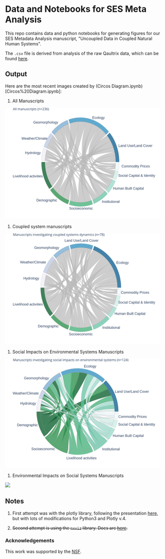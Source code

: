 # Data and Notebooks for SES Meta Analysis

This repo contains data and python notebooks for generating figures for our SES Metadata Analysis manuscript, "Uncoupled Data in Coupled Natural Human Systems".

The `.csv` file is derived from analysis of the raw Qaultrix data, which can be found [here](https://docs.google.com/spreadsheets/d/19tbrRV2kA8yXYDsm4XTUT6z3_K9e0leQHhbvSHVqBrE/edit?usp=sharing).

## Output

Here are the most recent images created by (Circos Diagram.ipynb)[Circos%20Diagram.ipynb]:

1. All Manuscripts

![](all_manuscripts.png)

1. Coupled system manuscripts

![](coupled_systems_manuscripts.png)

1. Social Impacts on Environmental Systems Manuscripts

![](social_environmental_manuscripts.png)

1. Environmental Impacts on Social Systems Manuscripts

![](environmental__social_manuscripts.png)

## Notes

1. First attempt was with the plotly library, following the presentation [here](https://plot.ly/python/v3/filled-chord-diagram/), but with lots of modifications for Python3 and Plotly v.4.

1. ~~Second attempt is using the `nxviz` library. Docs are [here](https://nxviz.readthedocs.io/en/latest/).~~


### Acknowledgements

This work was supported by the [NSF](www.nsf.gov).

